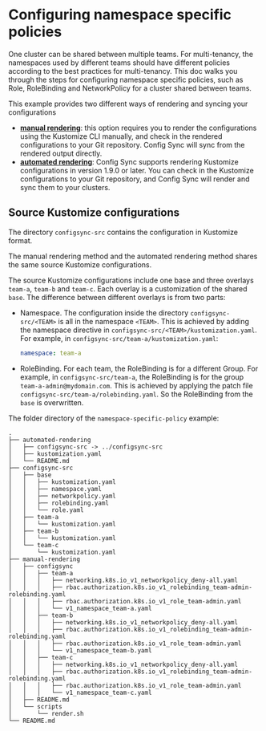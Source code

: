 # Configuring namespace specific policies

One cluster can be shared between multiple teams. For multi-tenancy, the namespaces used by different teams should have different policies according to the best practices for multi-tenancy.
This doc walks you through the steps for configuring namespace specific policies, such as Role, RoleBinding and NetworkPolicy for a cluster shared between teams.

This example provides two different ways of rendering and syncing your configurations
- **[manual rendering](manual-rendering/README.md)**:
  this option requires you to render the configurations using the Kustomize CLI manually,
  and check in the rendered configurations to your Git repository.
  Config Sync will sync from the rendered output directly.
- **[automated rendering](automated-rendering/README.md)**:
  Config Sync supports rendering Kustomize configurations in version 1.9.0 or later.
  You can check in the Kustomize configurations to your Git repository,
  and Config Sync will render and sync them to your clusters.

## Source Kustomize configurations

The directory `configsync-src` contains the configuration in Kustomize format.

The manual rendering method and the automated rendering method shares the same source Kustomize configurations.

The source Kustomize configurations include one base and three overlays `team-a`, `team-b` and `team-c`.
Each overlay is a customization of the shared `base`.
The difference between different overlays is from two parts:
- Namespace. The configuration inside the directory `configsync-src/<TEAM>` is all in the namespace `<TEAM>`.
  This is achieved by adding the namespace directive in `configsync-src/<TEAM>/kustomization.yaml`.
  For example, in `configsync-src/team-a/kustomization.yaml`:
  ```yaml
  namespace: team-a
  ```

- RoleBinding. For each team, the RoleBinding is for a different Group.
  For example, in `configsync-src/team-a`, the RoleBinding is for the group `team-a-admin@mydomain.com`.
  This is achieved by applying the patch file `configsync-src/team-a/rolebinding.yaml`.
  So the RoleBinding from the `base` is overwritten.

The folder directory of the `namespace-specific-policy` example:
```
.
├── automated-rendering
│   ├── configsync-src -> ../configsync-src
│   ├── kustomization.yaml
│   └── README.md
├── configsync-src
│   ├── base
│   │   ├── kustomization.yaml
│   │   ├── namespace.yaml
│   │   ├── networkpolicy.yaml
│   │   ├── rolebinding.yaml
│   │   └── role.yaml
│   ├── team-a
│   │   └── kustomization.yaml
│   ├── team-b
│   │   └── kustomization.yaml
│   └── team-c
│       └── kustomization.yaml
├── manual-rendering
│   ├── configsync
│   │   ├── team-a
│   │   │   ├── networking.k8s.io_v1_networkpolicy_deny-all.yaml
│   │   │   ├── rbac.authorization.k8s.io_v1_rolebinding_team-admin-rolebinding.yaml
│   │   │   ├── rbac.authorization.k8s.io_v1_role_team-admin.yaml
│   │   │   └── v1_namespace_team-a.yaml
│   │   ├── team-b
│   │   │   ├── networking.k8s.io_v1_networkpolicy_deny-all.yaml
│   │   │   ├── rbac.authorization.k8s.io_v1_rolebinding_team-admin-rolebinding.yaml
│   │   │   ├── rbac.authorization.k8s.io_v1_role_team-admin.yaml
│   │   │   └── v1_namespace_team-b.yaml
│   │   ├── team-c
│   │   │   ├── networking.k8s.io_v1_networkpolicy_deny-all.yaml
│   │   │   ├── rbac.authorization.k8s.io_v1_rolebinding_team-admin-rolebinding.yaml
│   │   │   ├── rbac.authorization.k8s.io_v1_role_team-admin.yaml
│   │   │   └── v1_namespace_team-c.yaml
│   ├── README.md
│   └── scripts
│       └── render.sh
└── README.md
```
